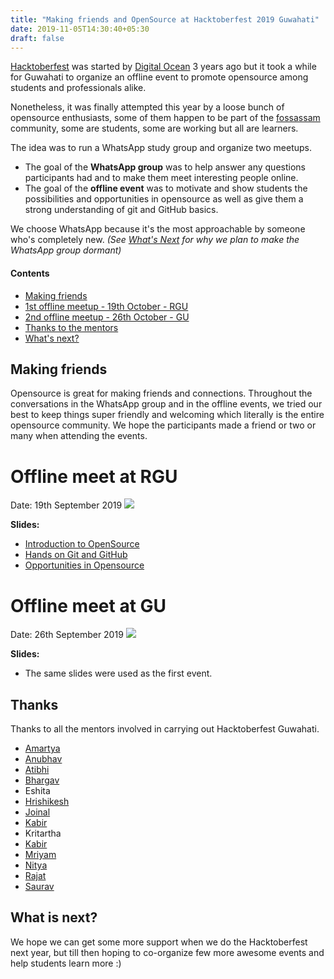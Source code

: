 ```yaml
---
title: "Making friends and OpenSource at Hacktoberfest 2019 Guwahati"
date: 2019-11-05T14:30:40+05:30
draft: false
---
```


[Hacktoberfest](https://hacktoberfest.digitalocean.com) was started by [Digital Ocean]() 3 years ago but it took a while for Guwahati to organize an offline event to promote opensource among students and professionals alike.

Nonetheless, it was finally attempted this year by a loose bunch of opensource enthusiasts, some of them happen to be part of the [fossassam](https://jshd.com) community, some are students, some are working but all are learners.

The idea was to run a WhatsApp study group and organize two meetups.

- The goal of the **WhatsApp group** was to help answer any questions participants had and to make them meet interesting people online.
- The goal of the **offline event** was to motivate and show students the possibilities and opportunities in opensource as well as give them a strong understanding of git and GitHub basics.

We choose WhatsApp because it's the most approachable by someone who's completely new. *(See [What's Next](#what-is-next) for why we plan to make the WhatsApp group dormant)*

#### Contents
- [Making friends](#making-friends)
- [1st offline meetup - 19th October - RGU](#offline-meet-at-rgu)
- [2nd offline meetup - 26th October - GU](#offline-meet-at-gu)
- [Thanks to the mentors](#thanks)
- [What's next?](#what-is-next)

## Making friends
Opensource is great for making friends and connections. Throughout the conversations in the WhatsApp group and in the offline events, we tried our best to keep things super friendly and welcoming which literally is the entire opensource community. We hope the participants made a friend or two or many when attending the events.

# Offline meet at RGU

Date: 19th September 2019
![](/group-ghof-1.jpg)

**Slides:**

- [Introduction to OpenSource](http://slides.com/mbtamuli/hf-ghy-19#/)
- [Hands on Git and GitHub](https://docs.google.com/presentation/d/1KOgeiH4qwJSjFTlzc3i6gOT3tFwFFZtTQ4OjfTydbyU/edit?usp=sharing)
- [Opportunities in Opensource](https://docs.google.com/presentation/d/1jOhLnClpKpWgCTeJv_9-sQn1g67DV9KmQm6LExt0D_c/edit?usp=sharing)


# Offline meet at GU

Date: 26th September 2019
![](/group-ghof-2.jpg)

**Slides:**

- The same slides were used as the first event.

## Thanks
Thanks to all the mentors involved in carrying out Hacktoberfest Guwahati.

- [Amartya](https://github.com/SKKSaikia)
- [Anubhav](https://github.com/anubhavdeka)
- [Atibhi](https://github.com/aSquare14)
- [Bhargav](https://github.com/MaxySpark)
- Eshita
- [Hrishikesh](https://github.com/geekodour)
- [Joinal](https://github.com/joinalahmed)
- [Kabir](https://github.com/das11)
- Kritartha
- [Kabir](https://github.com/das11)
- [Mriyam](https://github.com/mbtamuli/)
- [Nitya](https://github.com/nityanandagohain/)
- [Rajat](https://github.com/rajatkb)
- [Saurav](https://github.com/adventuroussrv/)

## What is next?
We hope we can get some more support when we do the Hacktoberfest next year, but till then hoping to co-organize few more awesome events and help students learn more :)